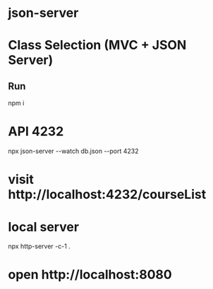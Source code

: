 # json-server

# Class Selection (MVC + JSON Server)

## Run
npm i

# API 4232
npx json-server --watch db.json --port 4232
# visit http://localhost:4232/courseList 

# local server
npx http-server -c-1 .
# open http://localhost:8080
